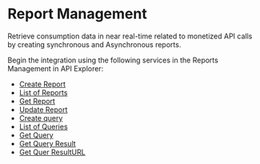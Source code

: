 # Report Management

Retrieve consumption data in near real-time related to monetized API calls by creating synchronous and Asynchronous reports.

Begin the integration using the following services in the Reports Management in API Explorer:
* [Create Report](?path=reference/ConsumerManagement/CreatesReport)
* [List of Reports](?path=reference/ConsumerManagement/listReport)
* [Get Report](?path=reference/ConsumerManagement/GetReport)
* [Update Report](?path=reference/ConsumerManagement/UpdateReport)
* [Create query](?path=reference/ConsumerManagement/Createsquery)
* [List of Queries](?path=reference/ConsumerManagement/listquery)
* [Get Query](?path=reference/ConsumerManagement/Getquery)
* [Get Query Result](?path=reference/ConsumerManagement/GetQueryResult)
* [Get Quer ResultURL](?path=reference/ConsumerManagement/GetQueryResultURL)

